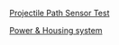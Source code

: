 [Projectile Path Sensor Test](https://youtu.be/csqi9upVcR4)

[Power & Housing system](https://youtu.be/wlUcXeGKP3k)
